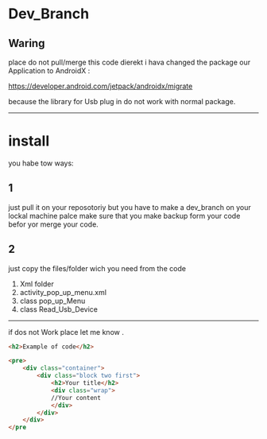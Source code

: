 # Dev_Branch

## Waring
place do not pull/merge this code dierekt 
i hava changed the package our Application to AndroidX :

https://developer.android.com/jetpack/androidx/migrate 

because the library for Usb plug in do not work with normal package.

---

# install
you habe tow ways:
## 1
just pull it on your reposotoriy but you have to make a dev_branch on your lockal machine
palce make sure that you make backup form your code befor yor merge your code.
## 2
just copy the files/folder  wich you need from the code



1. Xml folder
2. activity_pop_up_menu.xml
3. class pop_up_Menu
4. class Read_Usb_Device
 
---

 if dos not Work place let me know .

```html
<h2>Example of code</h2>

<pre>
    <div class="container">
        <div class="block two first">
            <h2>Your title</h2>
            <div class="wrap">
            //Your content
            </div>
        </div>
    </div>
</pre
